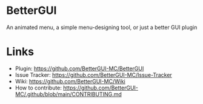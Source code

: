 # BetterGUI
An animated menu, a simple menu-designing tool, or just a better GUI plugin

# Links
* Plugin: https://github.com/BetterGUI-MC/BetterGUI
* Issue Tracker: https://github.com/BetterGUI-MC/Issue-Tracker
* Wiki: https://github.com/BetterGUI-MC/Wiki
* How to contribute: https://github.com/BetterGUI-MC/.github/blob/main/CONTRIBUTING.md
